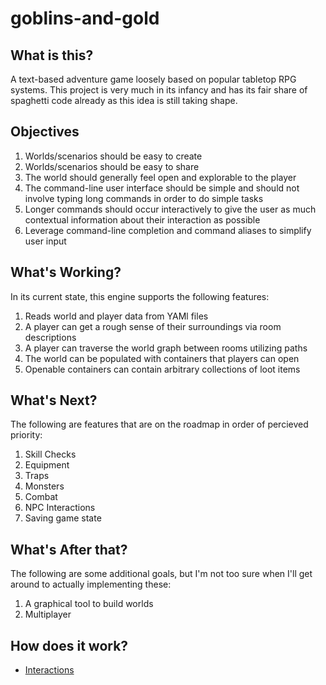 # goblins-and-gold

## What is this?
A text-based adventure game loosely based on popular tabletop RPG systems.
This project is very much in its infancy and has its fair share of spaghetti
code already as this idea is still taking shape.

## Objectives
1. Worlds/scenarios should be easy to create
2. Worlds/scenarios should be easy to share
3. The world should generally feel open and explorable to the player
4. The command-line user interface should be simple and should not involve typing
long commands in order to do simple tasks
5. Longer commands should occur interactively to give the user as much contextual
information about their interaction as possible
6. Leverage command-line completion and command aliases to simplify user input

## What's Working?

In its current state, this engine supports the following features:

1. Reads world and player data from YAMl files
2. A player can get a rough sense of their surroundings via room descriptions
3. A player can traverse the world graph between rooms utilizing paths
4. The world can be populated with containers that players can open
5. Openable containers can contain arbitrary collections of loot items

## What's Next?

The following are features that are on the roadmap in order of percieved priority: 

1. Skill Checks
2. Equipment
3. Traps
4. Monsters
5. Combat
6. NPC Interactions
7. Saving game state

## What's After that?

The following are some additional goals, but I'm not too sure when I'll get around to
actually implementing these:

1. A graphical tool to build worlds
2. Multiplayer

## How does it work?

* [Interactions](./interaction/interactions.md)